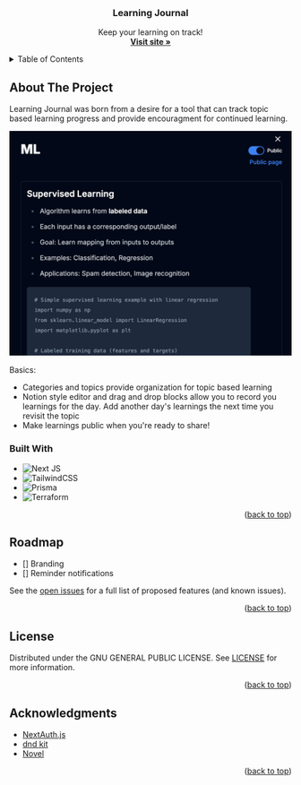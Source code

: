 <a id="readme-top"></a>

<!-- PROJECT LOGO -->
<br />
<div align="center">
  <!-- <a href="https://github.com/othneildrew/Best-README-Template">
    <img src="images/logo.png" alt="Logo" width="80" height="80">
  </a> -->

  <h3 align="center">Learning Journal</h3>

  <p align="center">
    Keep your learning on track!
    <br />
    <a href="https://share-learn.com"><strong>Visit site »</strong></a>
  </p>
</div>

<!-- TABLE OF CONTENTS -->
<details>
  <summary>Table of Contents</summary>
  <ol>
    <li>
      <a href="#about-the-project">About The Project</a>
      <ul>
        <li><a href="#built-with">Built With</a></li>
      </ul>
    </li>
    <li><a href="#roadmap">Roadmap</a></li>
    <li><a href="#license">License</a></li>
    <li><a href="#acknowledgments">Acknowledgments</a></li>
  </ol>
</details>

<!-- ABOUT THE PROJECT -->

## About The Project

Learning Journal was born from a desire for a tool that can track topic based learning progress and provide encouragment for continued learning.

![Share Learn](public/ml.png)

Basics:

- Categories and topics provide organization for topic based learning
- Notion style editor and drag and drop blocks allow you to record you learnings for the day. Add another day's learnings the next time you revisit the topic
- Make learnings public when you're ready to share!

### Built With

- ![Next JS](https://img.shields.io/badge/Next-black?style=for-the-badge&logo=next.js&logoColor=white)
- ![TailwindCSS](https://img.shields.io/badge/tailwindcss-%2338B2AC.svg?style=for-the-badge&logo=tailwind-css&logoColor=white)
- ![Prisma](https://img.shields.io/badge/Prisma-3982CE?style=for-the-badge&logo=Prisma&logoColor=white)
- ![Terraform](https://img.shields.io/badge/terraform-%235835CC.svg?style=for-the-badge&logo=terraform&logoColor=white)

<p align="right">(<a href="#readme-top">back to top</a>)</p>

<!-- ROADMAP -->

## Roadmap

- [] Branding
- [] Reminder notifications

See the [open issues](https://github.com/johnjoseph3/LearningJournal/issues) for a full list of proposed features (and known issues).

<p align="right">(<a href="#readme-top">back to top</a>)</p>

<!-- LICENSE -->

## License

Distributed under the GNU GENERAL PUBLIC LICENSE. See [LICENSE](LICENSE) for more information.

<p align="right">(<a href="#readme-top">back to top</a>)</p>

<!-- ACKNOWLEDGMENTS -->

## Acknowledgments

- [NextAuth.js](https://github.com/nextauthjs/next-auth-example)
- [dnd kit](https://dndkit.com/)
- [Novel](https://novel.sh/)

<p align="right">(<a href="#readme-top">back to top</a>)</p>
